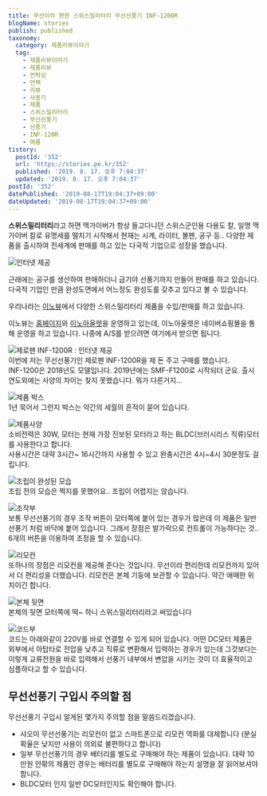 ```yaml
---
title: 무선이라 편한 스위스밀리터리 무선선풍기 INF-1200R
blogName: stories
publish: published
taxonomy:
  category: 제품리뷰이야기
  tag:
    - 제품리뷰이야기
    - 제품리뷰
    - 언박싱
    - 언팩
    - 리뷰
    - 사용기
    - 제품
    - 스위스밀리터리
    - 무선선풍기
    - 선풍기
    - INF-120R
    - 여름
tistory:
  postId: '352'
  url: 'https://stories.pe.kr/352'
  published: '2019. 8. 17. 오후 7:04:37'
  updated: '2019. 8. 17. 오후 7:04:37'
postId: '352'
datePublished: '2019-08-17T19:04:37+09:00'
dateUpdated: '2019-08-17T19:04:37+09:00'
---
```



**스위스밀리터리**라고 하면 맥가이버가 항상 들고다니던 스위스군인용 다용도 칼, 일명 맥가이버 칼로 유명세를 떨치기 시작해서 현재는 시계, 라이터, 볼펜, 공구 등.. 다양한 제품을 출시하여 전세계에 판매를 하고 있는 다국적 기업으로 성장을 했습니다.   

![인터넷 제공](images/2019-08-17-18-30-43.png)  

근래에는 공구를 생산하여 판매하더니 급기야 선풍기까지 만들어 판매를 하고 있습니다. 다국적 기업인 만큼 완성도면에서 어느정도 완성도를 갖추고 있다고 볼 수 있습니다. 

우리나라는 [이노뷰](http://www.swissmilitarytools.co.kr/home/contents/main/index.php)에서 다양한 스위스밀리터리 제품을 수입/판매를 하고 있습니다. 

이노뷰는 [홈페이지](http://www.swissmilitarytools.co.kr/home/contents/main/index.php)와 [이노아울렛](https://smartstore.naver.com/innotools/profile)을 운영하고 있는데, 이노아울렛은 네이버쇼핑몰을 통해 운영을 하고 있습니다. 나중에 A/S를 받으려면 여기에서 받으면 됩니다. 


![제로팬 INF-1200R : 인터넷 제공](images/2019-08-17-18-42-04.png)  
이번에 저는 무선선풍기인 제로펜 INF-1200R을 제 돈 주고 구매를 했습니다.  
INF-1200은 2018년도 모델입니다. 2019년에는 SMF-F1200로 시작되더 군요. 출시연도외에는 사양의 차이는 찾지 못했습니다. 뭐가 다른거지...

![제품 박스](images/2019-08-17-18-40-23.png)  
1년 묵어서 그런지 박스는 약간의 세월의 흔적이 묻어 있습니다. 

![제품사양](images/2019-08-17-18-43-55.png)  
소비전력은 30W, 모터는 현재 가장 진보된 모터라고 하는 BLDC(브러시리스 직류)모터를 사용한다고 합니다.  
사용시간은 대략 3시간~ 16시간까지 사용할 수 있고 완충시간은 4시~4시 30분정도 걸립니다. 

![조립이 완성된 모습](images/2019-08-17-18-47-42.png)  
조립 전의 모습은 찍지를 못했어요.. 조립이 어렵지는 않습니다.  

![조작부](images/2019-08-17-18-49-27.png)  
보통 무선선풍기의 경우 조작 버튼이 모터쪽에 붙어 있는 경우가 많은데 이 제품은 일반 선풍기 처럼 바닥에 붙어 있습니다. 그래서 장점은 발가락으로 컨트롤이 가능하다는 것..
6개의 버튼을 이용하여 조정을 할 수 있습니다. 

![리모컨](images/2019-08-17-18-51-30.png)  
또하나의 장점은 리모컨을 제공해 준다는 것입니다. 무선이라 편리한데 리모컨까지 있어서 더 편리성을 더했습니다. 리모컨은 본체 기둥에 보관할 수 있습니다. 약간 애매한 위치이긴 합니다.  

![본체 뒷면](images/2019-08-17-18-53-25.png)  
본체의 뒷면 모터쪽에 떡~ 하니 스위스밀리터리라고 써있습니다  

![코드부](images/2019-08-17-18-54-22.png)  
코드는 아래와같이 220V를 바로 연결할 수 있게 되어 있습니다. 어떤 DC모터 제품은 외부에서 아탑타로 전압을 낮추고 직류로 변환해서 입력하는 경우가 있는데 그것보다는 이렇게 교류전원을 바로 입력해서 선풍기 내부에서 변압을 시키는 것이 더 효율적이고 심플하다고 할 수 있습니다.  


## 무선선풍기 구입시 주의할 점  
무선선풍기 구입시 알게된 몇가지 주의할 점을 말씀드리겠습니다.  

- 샤오미 무선선풍기는 리모컨이 없고 스마트폰으로 리모컨 역화를 대체합니다 (분실확율은 낮지만 사용이 의외로 불편하다고 합니다) 
- 일부 무선선풍기의 경우 배터리를 별도로 구매해야 하는 제품이 있습니다. 대략 10만원 안팎의 제품인 경우는 배터리를 별도로 구매해야 하는지 설명을 잘 읽어보셔야 합니다.  
- BLDC모터 인지 일반 DC모터인지도 확인해야 합니다. 


